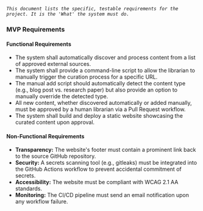 *`This document lists the specific, testable requirements for the project. It is the 'What' the system must do.`*

### MVP Requirements

#### Functional Requirements
*   The system shall automatically discover and process content from a list of approved external sources.
*   The system shall provide a command-line script to allow the librarian to manually trigger the curation process for a specific URL.
*   The manual add script should automatically detect the content type (e.g., blog post vs. research paper) but also provide an option to manually override the detected type.
*   All new content, whether discovered automatically or added manually, must be approved by a human librarian via a Pull Request workflow.
*   The system shall build and deploy a static website showcasing the curated content upon approval.

#### Non-Functional Requirements
*   **Transparency:** The website's footer must contain a prominent link back to the source GitHub repository.
*   **Security:** A secrets scanning tool (e.g., gitleaks) must be integrated into the GitHub Actions workflow to prevent accidental commitment of secrets.
*   **Accessibility:** The website must be compliant with WCAG 2.1 AA standards.
*   **Monitoring:** The CI/CD pipeline must send an email notification upon any workflow failure.
